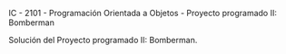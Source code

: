 IC - 2101 - Programación Orientada a Objetos - Proyecto programado II: Bomberman

Solución del Proyecto programado II: Bomberman.
